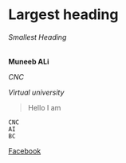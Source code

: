 # Largest heading
###### Smallest Heading
**Muneeb ALi**

_CNC_

*_Virtual university_*

> Hello I am

```
CNC
AI
BC
```

[Facebook](http://facebook.com)
